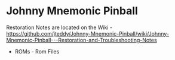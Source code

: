 # Johnny Mnemonic Pinball

Restoration Notes are located on the Wiki - https://github.com/jteddy/Johnny-Mnemonic-Pinball/wiki/Johnny-Mnemonic-Pinball---Restoration-and-Troubleshooting-Notes

- ROMs - Rom Files
